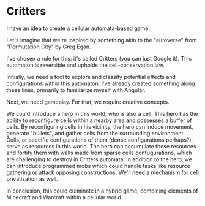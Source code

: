 # Critters

I have an idea to create a cellular automata-based game. 

Let's imagine that we're inspired by something akin to the "autoverse" from "Permutation City" by Greg Egan. 

I've chosen a rule for this: it's called Critters (you can just Google it). This automaton is reversible and upholds the cell-conservation law.

Initially, we need a tool to explore and classify potential effects and configurations within this automaton. I've already created something along these lines, primarily to familiarize myself with Angular.

Next, we need gameplay. For that, we require creative concepts. 

We could introduce a hero in this world, who is also a cell. This hero has the ability to reconfigure cells within a nearby area and possesses a buffer of cells. 
By reconfiguring cells in his vicinity, the hero can induce movement, generate "bullets", and gather cells from the surrounding environment.
Cells, or specific configurations of them (dense configurations perhaps?), serve as resources in this world. The hero can accumulate these resources and fortify them with walls made from sparse cells confugurations, which are challenging to destroy in Critters automata.
In addition to the hero, we can introduce programmed mobs which could handle tasks like resource gathering or attack opposing constructions. 
We'll need a mechanism for cell privatization as well.

In conclusion, this could culminate in a hybrid game, combining elements of Minecraft and Warcraft within a cellular world.
